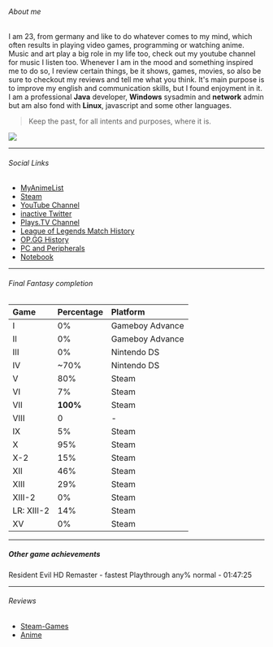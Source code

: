###### [](#header-6) About me
I am 23, from germany and like to do whatever comes to my mind, which often results in playing video games, programming or watching anime.
Music and art play a big role in my life too, check out my youtube channel for music I listen too.
Whenever I am in the mood and something inspired me to do so, I review certain things, be it shows, games, movies, so also be sure to checkout my reviews and tell me what you think. It's main purpose is to improve my english and communication skills, but I found enjoyment in it.
I am a professional **Java** developer, **Windows** sysadmin and **network** admin but am also fond with **Linux**, javascript and some other languages.

> Keep the past, for all intents and purposes, where it is.

![](https://myanimelist.cdn-dena.com/images/characters/13/344295.jpg)

* * *
###### [](#header-6) Social Links

* [MyAnimeList](https://animelist.net/animelist/HitaYuutsu)
* [Steam](http://steamcommunity.com/id/HitagiYuutsu/)
* [YouTube Channel](https://www.youtube.com/channel/UCouNAYJIwPJYA1eEI8NQFPg)
* [inactive Twitter](https://twitter.com/YuutsuLoL)
* [Plays.TV Channel](https://plays.tv/u/Hitagi_Yuutsu)
* [League of Legends Match History](https://matchhistory.euw.leagueoflegends.com/de/#match-history/EUW1/25718609)
* [OP.GG History](http://euw.op.gg/summoner/userName=Y%C3%BAutsu)
* [PC and Peripherals](https://pcpartpicker.com/user/Yuutsu/saved/#view=RDrsJx)
* [Notebook](https://msi.com/Laptop/GE72VR*6RF*Apache*Pro.html)

* * *

###### [](#header-6) Final Fantasy completion 

| Game       | Percentage        | Platform |
|:-------------|:------------------|:------|
| I           | 0% | Gameboy Advance  |
| II | 0%   | Gameboy Advance  |
| III           | 0%      | Nintendo DS   |
| IV           | ~70% | Nintendo DS  |
| V             |          80%         |   Steam    |
| VI             |          7%        |   Steam    |
| VII             |          **100%**         |   Steam    |
| VIII             |          0        |   -   |
| IX             |          5%         |   Steam    |
| X             |          95%         |   Steam    |
| X-2             |          15%         |   Steam    |
| XII             |          46%         |   Steam    |
| XIII             |          29%         |   Steam    |
| XIII-2             |          0%         |   Steam    |
| LR: XIII-2             |          14%         |   Steam    |
| XV             |          0%         |   Steam    |

* * *
##### [](#header-6) Other game achievements
Resident Evil HD Remaster - fastest Playthrough any% normal - 01:47:25

* * *

###### [](#header-6) Reviews
* [Steam-Games](http://steamcommunity.com/id/HitagiYuutsu/recommended/)
* [Anime](https://myanimelist.net/profile/HitaYuutsu/reviews)
